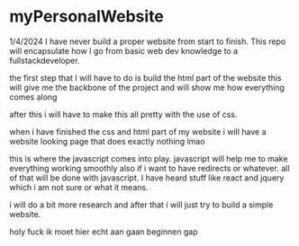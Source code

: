 # myPersonalWebsite

1/4/2024
I have never build a proper website from start to finish. This repo will encapsulate how I go from basic web dev knowledge to a fullstackdeveloper.  

the first step that I will have to do is build the html part of the website 
this will give me the backbone of the project and will show me how everything comes along

after this i will have to make this all pretty with the use of css. 

when i have finished the css and html part of my website i will have a website looking page that does 
exactly nothing lmao 

this is where the javascript comes into play. javascript will help me to make everything working smoothly also if i want to have redirects or whatever. 
all of that will be done with javascript. 
I have heard stuff like react and jquery which i am not sure or what it means. 

i will do a bit more research and after that i will just try to build a simple website. 

holy fuck ik moet hier echt aan gaan beginnen gap 
